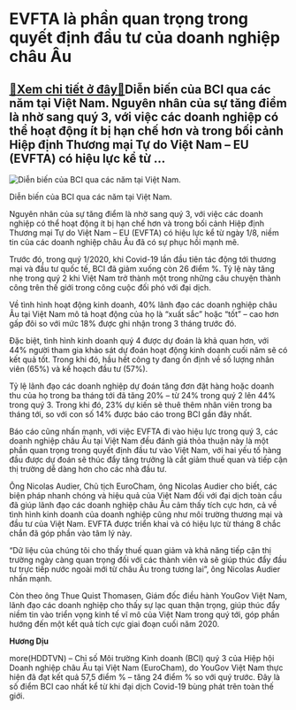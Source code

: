 EVFTA là phần quan trọng trong quyết định đầu tư của doanh nghiệp châu Âu
=========================================================================

[:gift:Xem chi tiết ở đây:gift:](https://hddtvn.com/evfta-la-phan-quan-trong-trong-quyet-dinh-dau-tu-cua-doanh-nghiep-chau-au/)Diễn biến của BCI qua các năm tại Việt Nam. Nguyên nhân của sự tăng điểm là nhờ sang quý 3, với việc các doanh nghiệp có thể hoạt động ít bị hạn chế hơn và trong bối cảnh Hiệp định Thương mại Tự do Việt Nam – EU (EVFTA) có hiệu lực kể từ …
-----------------------------------------------------------------------------------------------------------------------------------------------------------------------------------------------------------------------------------------------





![Diễn biến của BCI qua các năm tại Việt Nam.](https://hddtvn.com/wp-content/uploads/2021/01/5422_BCI_quy_3.jpg "Diễn biến của BCI qua các năm tại Việt Nam.")


Diễn biến của BCI qua các năm tại Việt Nam.



Nguyên nhân của sự tăng điểm là nhờ sang quý 3, với việc các doanh nghiệp có thể hoạt động ít bị hạn chế hơn và trong bối cảnh Hiệp định Thương mại Tự do Việt Nam – EU (EVFTA) có hiệu lực kể từ ngày 1/8, niềm tin của các doanh nghiệp châu Âu đã có sự phục hồi mạnh mẽ.


Trước đó, trong quý 1/2020, khi Covid-19 lần đầu tiên tác động tới thương mại và đầu tư quốc tế, BCI đã giảm xuống còn 26 điểm %. Tỷ lệ này tăng nhẹ trong quý 2 khi Việt Nam trở thành một trong những câu chuyện thành công trên thế giới trong công cuộc đối phó với đại dịch.


Về tình hình hoạt động kinh doanh, 40% lãnh đạo các doanh nghiệp châu Âu tại Việt Nam mô tả hoạt động của họ là “xuất sắc” hoặc “tốt” – cao hơn gấp đôi so với mức 18% được ghi nhận trong 3 tháng trước đó.


Đặc biệt, tình hình kinh doanh quý 4 được dự đoán là khả quan hơn, với 44% người tham gia khảo sát dự đoán hoạt động kinh doanh cuối năm sẽ có kết quả tốt. Trong khi đó, hầu hết công ty đang ổn định về số lượng nhân viên (65%) và kế hoạch đầu tư (57%).


Tỷ lệ lãnh đạo các doanh nghiệp dự đoán tăng đơn đặt hàng hoặc doanh thu của họ trong ba tháng tới đã tăng 20% – từ 24% trong quý 2 lên 44% trong quý 3. Trong khi đó, 23% dự kiến sẽ thuê thêm nhân viên trong ba tháng tới, so với con số 14% được báo cáo trong BCI gần đây nhất.


Báo cáo cũng nhấn mạnh, với việc EVFTA đi vào hiệu lực trong quý 3, các doanh nghiệp châu Âu tại Việt Nam đều đánh giá thỏa thuận này là một phần quan trọng trong quyết định đầu tư vào Việt Nam, với hai yếu tố hàng đầu được dự đoán sẽ thúc đẩy tăng trưởng là cắt giảm thuế quan và tiếp cận thị trường dễ dàng hơn cho các nhà đầu tư.


Ông Nicolas Audier, Chủ tịch EuroCham, ông Nicolas Audier cho biết, các biện pháp nhanh chóng và hiệu quả của Việt Nam đối với đại dịch toàn cầu đã giúp lãnh đạo các doanh nghiệp châu Âu cảm thấy tích cực hơn, cả về tình hình kinh doanh của doanh nghiệp cũng như môi trường thương mại và đầu tư của Việt Nam. EVFTA được triển khai và có hiệu lực từ tháng 8 chắc chắn đã góp phần vào tâm lý này.


“Dữ liệu của chúng tôi cho thấy thuế quan giảm và khả năng tiếp cận thị trường ngày càng quan trọng đối với các thành viên và sẽ giúp thúc đẩy đầu tư trực tiếp nước ngoài mới từ châu Âu trong tương lai”, ông Nicolas Audier nhấn mạnh.


Còn theo ông Thue Quist Thomasen, Giám đốc điều hành YouGov Việt Nam, lãnh đạo các doanh nghiệp cho thấy sự lạc quan thận trọng, giúp thúc đẩy niềm tin vào triển vọng kinh tế vĩ mô của Việt Nam trong quý tới, góp phần hướng đến một kết quả tích cực giai đoạn cuối năm 2020.




**Hương Dịu**



more(HDDTVN) – Chỉ số Môi trường Kinh doanh (BCI) quý 3 của Hiệp hội Doanh nghiệp châu Âu tại Việt Nam (EuroCham), do YouGov Việt Nam thực hiện đã đạt kết quả 57,5 điểm % – tăng 24 điểm % so với quý trước. Đây là số điểm BCI cao nhất kể từ khi đại dịch Covid-19 bùng phát trên toàn thế giới.

